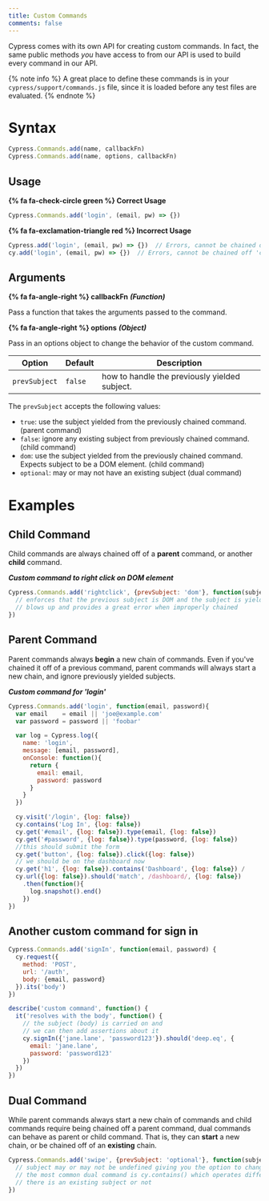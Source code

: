 ```yaml
---
title: Custom Commands
comments: false
---
```


Cypress comes with its own API for creating custom commands. In fact, the same public methods *you* have access to from our API is used to build every command in our API.

{% note info  %}
A great place to define these commands is in your `cypress/support/commands.js` file, since it is loaded before any test files are evaluated.
{% endnote %}

# Syntax

```javascript
Cypress.Commands.add(name, callbackFn)
Cypress.Commands.add(name, options, callbackFn)
```

## Usage

**{% fa fa-check-circle green %} Correct Usage**

```javascript
Cypress.Commands.add('login', (email, pw) => {})
```

**{% fa fa-exclamation-triangle red %} Incorrect Usage**

```javascript
Cypress.add('login', (email, pw) => {})  // Errors, cannot be chained off 'Cypress'
cy.add('login', (email, pw) => {})  // Errors, cannot be chained off 'cy'
```

## Arguments

**{% fa fa-angle-right %} callbackFn** ***(Function)***

Pass a function that takes the arguments passed to the command.

**{% fa fa-angle-right %} options** ***(Object)***

Pass in an options object to change the behavior of the custom command.

Option | Default | Description
--- | --- | ---
`prevSubject` | `false` | how to handle the previously yielded subject.

The `prevSubject` accepts the following values:

- `true`: use the subject yielded from the previously chained command. (parent command)
- `false`: ignore any existing subject from previously chained command. (child command)
- `dom`: use the subject yielded from the previously chained command. Expects subject to be a DOM element. (child command)
- `optional`: may or may not have an existing subject (dual command)

# Examples

## Child Command

Child commands are always chained off of a **parent** command, or another **child** command.

***Custom command to right click on DOM element***

```javascript
Cypress.Commands.add('rightclick', {prevSubject: 'dom'}, function(subject, arg1, arg2){
  // enforces that the previous subject is DOM and the subject is yielded here
  // blows up and provides a great error when improperly chained
})
```

## Parent Command

Parent commands always **begin** a new chain of commands. Even if you've chained it off of a previous command, parent commands will always start a new chain, and ignore previously yielded subjects.

***Custom command for 'login'***

```javascript
Cypress.Commands.add('login', function(email, password){
  var email    = email || 'joe@example.com'
  var password = password || 'foobar'

  var log = Cypress.log({
    name: 'login',
    message: [email, password],
    onConsole: function(){
      return {
        email: email,
        password: password
      }
    }
  })

  cy.visit('/login', {log: false})
  cy.contains('Log In', {log: false})
  cy.get('#email', {log: false}).type(email, {log: false})
  cy.get('#password', {log: false}).type(password, {log: false})
  //this should submit the form
  cy.get('button', {log: false}).click({log: false})
  // we should be on the dashboard now
  cy.get('h1', {log: false}).contains('Dashboard', {log: false}) /
  cy.url({log: false}).should('match', /dashboard/, {log: false})
    .then(function(){
      log.snapshot().end()
    })
})
```

## Another custom command for sign in

```javascript
Cypress.Commands.add('signIn', function(email, password) {
  cy.request({
    method: 'POST',
    url: '/auth',
    body: {email, password}
  }).its('body')
})

describe('custom command', function() {
  it('resolves with the body', function() {
    // the subject (body) is carried on and
    // we can then add assertions about it
    cy.signIn({'jane.lane', 'password123'}).should('deep.eq', {
      email: 'jane.lane',
      password: 'password123'
    })
  })
})
```

## Dual Command

While parent commands always start a new chain of commands and child commands require being chained off a parent command, dual commands can behave as parent or child command. That is, they can **start** a new chain, or be chained off of an **existing** chain.

```javascript
Cypress.Commands.add('swipe', {prevSubject: 'optional'}, function(subject, arg1, arg2){
  // subject may or may not be undefined giving you the option to change the behavior
  // the most common dual command is cy.contains() which operates differently whether
  // there is an existing subject or not
})
```
